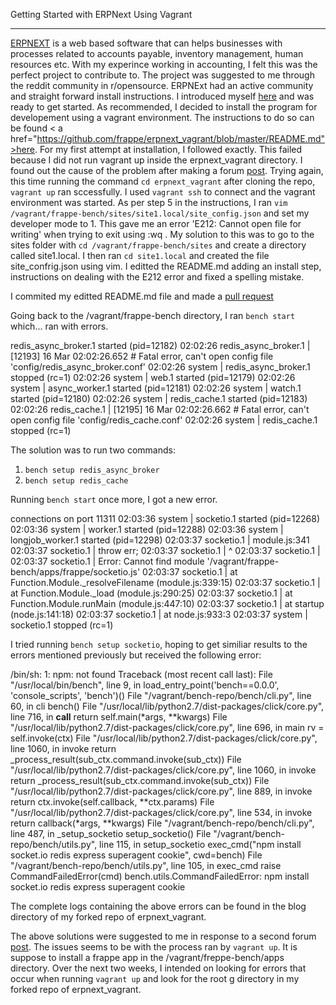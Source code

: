 Getting Started with ERPNext Using Vagrant

--------------------------------------------

<a href="https://erpnext.com/">ERPNEXT</a> is a web based software that can helps businesses with processes related to accounts payable, inventory management, human resources etc. With my experince working in accounting, I felt this was the perfect project to contribute to. The project was suggested to me through the reddit community in r/opensource. ERPNExt had an active community and straight forward install instructions. I introduced myself <a href="https://discuss.erpnext.com/t/getting-erpnext-installed-for-developing/10877/3">here</a> and was ready to get started. As recommended, I decided to install the program for developement using a vagrant environment. The instructions to do so can be found < a href="https://github.com/frappe/erpnext_vagrant/blob/master/README.md">here</a>. For my first attempt at installation, I followed exactly. This failed because I did not run vagrant up inside the erpnext_vagrant directory. I found out the cause of the problem after making a forum <a href="https://discuss.erpnext.com/t/trouble-installing-erpnext-w-vagrant-solved/11086/3">post</a>. Trying again, this time running the command `cd erpnext_vagrant` after cloning the repo, `vagrant up` ran sccessfully. I used `vagrant ssh` to connect and the vagrant environment was started. As per step 5 in the instructions, I ran `vim /vagrant/frappe-bench/sites/site1.local/site_config.json` and set my developer mode to 1. This gave me an error 'E212: Cannot open file for writing' when trying to exit using :wq . My solution to this was to go to the sites folder with `cd /vagrant/frappe-bench/sites` and create a directory called site1.local. I then ran `cd site1.local` and created the file site_confrig.json using vim. I editted the README.md adding an install step, instructions on dealing with the E212 error and fixed a spelling mistake.

I commited my editted README.md file and made a <a href="https://github.com/frappe/erpnext_vagrant/pull/9">pull request</a>

Going back to the /vagrant/frappe-bench directory, I ran `bench start` which... ran with errors.

redis_async_broker.1 started (pid=12182)
02:02:26 redis_async_broker.1 | [12193] 16 Mar 02:02:26.652 # Fatal error, can't open config file 'config/redis_async_broker.conf'
02:02:26 system               | redis_async_broker.1 stopped (rc=1)
02:02:26 system               | web.1 started (pid=12179)
02:02:26 system               | async_worker.1 started (pid=12181)
02:02:26 system               | watch.1 started (pid=12180)
02:02:26 system               | redis_cache.1 started (pid=12183)
02:02:26 redis_cache.1        | [12195] 16 Mar 02:02:26.662 # Fatal error, can't open config file 'config/redis_cache.conf'
02:02:26 system               | redis_cache.1 stopped (rc=1)


The solution was to run two commands:
1. `bench setup redis_async_broker`
2. `bench setup redis_cache`

Running `bench start` once more, I got a new error.

connections on port 11311
02:03:36 system               | socketio.1 started (pid=12268)
02:03:36 system               | worker.1 started (pid=12288)
02:03:36 system               | longjob_worker.1 started (pid=12298)
02:03:37 socketio.1           | module.js:341
02:03:37 socketio.1           |     throw err;
02:03:37 socketio.1           |     ^
02:03:37 socketio.1           |
02:03:37 socketio.1           | Error: Cannot find module '/vagrant/frappe-bench/apps/frappe/socketio.js'
02:03:37 socketio.1           |     at Function.Module._resolveFilename (module.js:339:15)
02:03:37 socketio.1           |     at Function.Module._load (module.js:290:25)
02:03:37 socketio.1           |     at Function.Module.runMain (module.js:447:10)
02:03:37 socketio.1           |     at startup (node.js:141:18)
02:03:37 socketio.1           |     at node.js:933:3
02:03:37 system               | socketio.1 stopped (rc=1)


I tried running `bench setup socketio`, hoping to get similiar results to the errors mentioned previously but received the following error:

/bin/sh: 1: npm: not found
Traceback (most recent call last):
  File "/usr/local/bin/bench", line 9, in <module>
      load_entry_point('bench==0.0.0', 'console_scripts', 'bench')()
        File "/vagrant/bench-repo/bench/cli.py", line 60, in cli
	    bench()
	      File "/usr/local/lib/python2.7/dist-packages/click/core.py", line 716, in __call__
	          return self.main(*args, **kwargs)
		    File "/usr/local/lib/python2.7/dist-packages/click/core.py", line 696, in main
		        rv = self.invoke(ctx)
			  File "/usr/local/lib/python2.7/dist-packages/click/core.py", line 1060, in invoke
			      return _process_result(sub_ctx.command.invoke(sub_ctx))
			        File "/usr/local/lib/python2.7/dist-packages/click/core.py", line 1060, in invoke
				    return _process_result(sub_ctx.command.invoke(sub_ctx))
				      File "/usr/local/lib/python2.7/dist-packages/click/core.py", line 889, in invoke
				          return ctx.invoke(self.callback, **ctx.params)
					    File "/usr/local/lib/python2.7/dist-packages/click/core.py", line 534, in invoke
					        return callback(*args, **kwargs)
						  File "/vagrant/bench-repo/bench/cli.py", line 487, in _setup_socketio
						      setup_socketio()
						        File "/vagrant/bench-repo/bench/utils.py", line 115, in setup_socketio
							    exec_cmd("npm install socket.io redis express superagent cookie", cwd=bench)
							      File "/vagrant/bench-repo/bench/utils.py", line 105, in exec_cmd
							          raise CommandFailedError(cmd)
								  bench.utils.CommandFailedError: npm install socket.io redis express superagent cookie

The complete logs containing the above errors can be found in the blog directory of my forked repo of erpnext_vagrant.

The above solutions were suggested to me in response to a second forum <a href="https://discuss.erpnext.com/t/error-cant-open-config-file-when-i-run-bench-start/11088/12">post</a>.
The issues seems to be with the process ran by `vagrant up`. It is suppose to install a frappe app in the /vagrant/freppe-bench/apps directory. Over the next two weeks, I intended on looking for errors that occur when running `vagrant up` and look for the root g directory in my forked repo of erpnext_vagrant.
